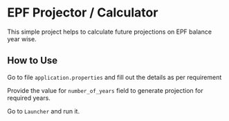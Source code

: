 # EPF Projector / Calculator
This simple project helps to calculate future projections on EPF balance year wise.

## How to Use
Go to file `application.properties` and fill out the details as per requirement

Provide the value for `number_of_years` field to generate projection for required years.

Go to `Launcher` and run it.

